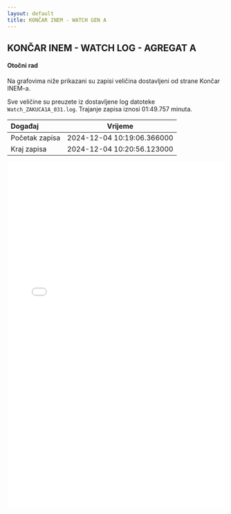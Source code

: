 ```yaml
---
layout: default
title: KONČAR INEM - WATCH GEN A
---
```


## KONČAR INEM - WATCH LOG - AGREGAT A 

#### Otočni rad

Na grafovima niže prikazani su zapisi veličina dostavljeni od strane Končar INEM-a. 

Sve veličine su preuzete iz dostavljene log datoteke `Watch_ZAKUCA1A_031.log`.
Trajanje zapisa iznosi 01:49.757 minuta.


| Događaj        |      Vrijeme                |
| :------------  | :-------------------------: |
| Početak zapisa | 2024-12-04 10:19:06.366000  |
| Kraj zapisa    | 2024-12-04 10:20:56.123000  |
                               

<div class="wide-graph">
    <iframe src="{{ site.baseurl }}/uzbuda/watch/or/watch_zakuca1a_031.html" width="100%" height="800px" frameborder="0"></iframe>
</div>